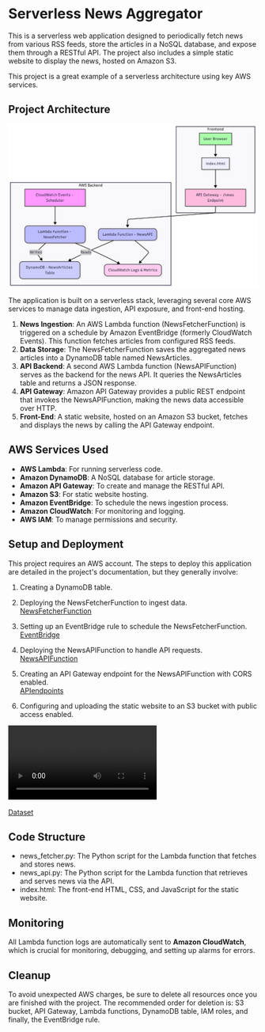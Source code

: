 # **Serverless News Aggregator**

This is a serverless web application designed to periodically fetch news from various RSS feeds, store the articles in a NoSQL database, and expose them through a RESTful API. The project also includes a simple static website to display the news, hosted on Amazon S3.

This project is a great example of a serverless architecture using key AWS services.

## **Project Architecture**

<img src="./architecture.png" alt="Architecture Diagram" />

The application is built on a serverless stack, leveraging several core AWS services to manage data ingestion, API exposure, and front-end hosting.

1. **News Ingestion**: An AWS Lambda function (NewsFetcherFunction) is triggered on a schedule by Amazon EventBridge (formerly CloudWatch Events). This function fetches articles from configured RSS feeds.  
2. **Data Storage**: The NewsFetcherFunction saves the aggregated news articles into a DynamoDB table named NewsArticles.  
3. **API Backend**: A second AWS Lambda function (NewsAPIFunction) serves as the backend for the news API. It queries the NewsArticles table and returns a JSON response.  
4. **API Gateway**: Amazon API Gateway provides a public REST endpoint that invokes the NewsAPIFunction, making the news data accessible over HTTP.  
5. **Front-End**: A static website, hosted on an Amazon S3 bucket, fetches and displays the news by calling the API Gateway endpoint.

## **AWS Services Used**

* **AWS Lambda**: For running serverless code.  
* **Amazon DynamoDB**: A NoSQL database for article storage.  
* **Amazon API Gateway**: To create and manage the RESTful API.  
* **Amazon S3**: For static website hosting.  
* **Amazon EventBridge**: To schedule the news ingestion process.  
* **Amazon CloudWatch**: For monitoring and logging.  
* **AWS IAM**: To manage permissions and security.

## **Setup and Deployment**

This project requires an AWS account. The steps to deploy this application are detailed in the project's documentation, but they generally involve:

1. Creating a DynamoDB table.

2. Deploying the NewsFetcherFunction to ingest data.  
[NewsFetcherFunction](./proofs/NewsFetcherLambda.yaml)

3. Setting up an EventBridge rule to schedule the NewsFetcherFunction.  
[EventBridge](./proofs/Rule-FetchNewsSchedule-CloudFormation-Template.yaml)

4. Deploying the NewsAPIFunction to handle API requests.  
[NewsAPIFunction](./proofs/NewsAPIFunction.yaml)

5. Creating an API Gateway endpoint for the NewsAPIFunction with CORS enabled.  
[APIendpoints](./proofs/api_gateway.png)

6. Configuring and uploading the static website to an S3 bucket with public access enabled.

![DEMO VIDEO](./proofs/s3staticwebsite.mp4)

[Dataset](./proofs/results.csv)

## **Code Structure**

* news\_fetcher.py: The Python script for the Lambda function that fetches and stores news.  
* news\_api.py: The Python script for the Lambda function that retrieves and serves news via the API.  
* index.html: The front-end HTML, CSS, and JavaScript for the static website.

## **Monitoring**

All Lambda function logs are automatically sent to **Amazon CloudWatch**, which is crucial for monitoring, debugging, and setting up alarms for errors.

## **Cleanup**

To avoid unexpected AWS charges, be sure to delete all resources once you are finished with the project. The recommended order for deletion is: S3 bucket, API Gateway, Lambda functions, DynamoDB table, IAM roles, and finally, the EventBridge rule.
